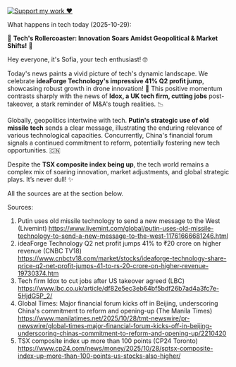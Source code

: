 [![Support my work ❤️](https://img.shields.io/badge/Support%20my%20work%20❤️-orange?style=for-the-badge&logo=patreon&logoColor=white)](https://www.patreon.com/c/evertonics)

What happens in tech today (2025-10-29):

🎉 **Tech's Rollercoaster: Innovation Soars Amidst Geopolitical & Market Shifts!** 🎉

Hey everyone, it's Sofia, your tech enthusiast! 🤓

Today's news paints a vivid picture of tech's dynamic landscape. We celebrate **ideaForge Technology's impressive 41% Q2 profit jump**, showcasing robust growth in drone innovation! 🚀 This positive momentum contrasts sharply with the news of **Idox, a UK tech firm, cutting jobs** post-takeover, a stark reminder of M&A's tough realities. 📉

Globally, geopolitics intertwine with tech. **Putin's strategic use of old missile tech** sends a clear message, illustrating the enduring relevance of various technological capacities. Concurrently, China's financial forum signals a continued commitment to reform, potentially fostering new tech opportunities. 🇨🇳

Despite the **TSX composite index being up**, the tech world remains a complex mix of soaring innovation, market adjustments, and global strategic plays. It’s never dull! ✨

All the sources are at the section below.

Sources:
1. Putin uses old missile technology to send a new message to the West (Livemint)
   https://www.livemint.com/global/putin-uses-old-missile-technology-to-send-a-new-message-to-the-west-11761666681246.html
2. ideaForge Technology Q2 net profit jumps 41% to ₹20 crore on higher revenue (CNBC TV18)
   https://www.cnbctv18.com/market/stocks/ideaforge-technology-share-price-q2-net-profit-jumps-41-to-rs-20-crore-on-higher-revenue-19730374.htm
3. Tech firm Idox to cut jobs after US takeover agreed (LBC)
   https://www.lbc.co.uk/article/df82e5ec3eb64bf5bdf26b7ad4a3fc7e-5HjdG5P_2/
4. Global Times: Major financial forum kicks off in Beijing, underscoring China's commitment to reform and opening-up (The Manila Times)
   https://www.manilatimes.net/2025/10/28/tmt-newswire/pr-newswire/global-times-major-financial-forum-kicks-off-in-beijing-underscoring-chinas-commitment-to-reform-and-opening-up/2210420
5. TSX composite index up more than 100 points (CP24 Toronto)
   https://www.cp24.com/news/money/2025/10/28/sptsx-composite-index-up-more-than-100-points-us-stocks-also-higher/